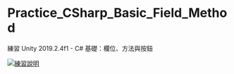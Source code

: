 # Practice_CSharp_Basic_Field_Method
 練習 Unity 2019.2.4f1 - C# 基礎：欄位、方法與按鈕

[![練習說明](./finis.png)](https://youtu.be/VIJV-j85JV4)
